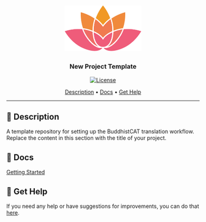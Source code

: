 <h1 align="center">
  <br>
  <a href="http://eka.to"><img src="https://raw.githubusercontent.com/Lotus-King-Research/Home/main/Assets/Images/Lotus-King-Research-Logo-Transparent.png" alt="Lotus King Research" width="200"></a>
  <br>
</h1>

<h3 align="center">New Project Template</h3>

<p align="center">
  
  <a href="https://mirrors.creativecommons.org/presskit/buttons/88x31/png/by-sa.png">
    <img width=150px src="https://upload.wikimedia.org/wikipedia/commons/thumb/1/12/Cc-by-nc-sa_icon.svg/1280px-Cc-by-nc-sa_icon.svg.png" alt="License">
  </a>
</p>

<p align="center">
  <a href="#floppy_disk-description">Description</a> •
  <a href="#closed_book-docs">Docs</a> •
  <a href="#speech_balloon-get-help">Get Help</a>
</p>
<hr>

## :floppy_disk: Description

A template repository for setting up the BuddhistCAT translation workflow. Replace the content in this section with the title of your project.

## :closed_book: Docs

[Getting Started](documentation/README.md)

## :speech_balloon: Get Help

If you need any help or have suggestions for improvements, you can do that [here](https://github.com/Lotus-King-Translation/Transifex-Workflow-Template/issues/new).
